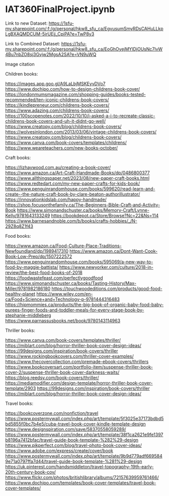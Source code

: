 # IAT360FinalProject.ipynb

Link to new Dataset: https://1sfu-my.sharepoint.com/:f:/g/personal/hkw8_sfu_ca/EgvusumSmyRDsCAHuLLkpLgBXAQMDCUM-5irUEjj_CpiPA?e=TwP8y3

Link to Combined Dataset: https://1sfu-my.sharepoint.com/:f:/g/personal/hkw8_sfu_ca/EoGhOyejMYlDjOUsNc7lvW4Bu7nbZO8sj3Gvjw2MgsA2SA?e=VN9uWQ



Image citation

Children books:

https://images.app.goo.gl/A9LaLbjMSKEyvDVo7
https://www.dochipo.com/how-to-design-childrens-book-cover/
https://londonmumsmagazine.com/shopping-guides/books-tested-recommended/ten-iconic-childrens-book-covers/
https://kindlepreneur.com/childrens-book-covers/
https://www.adazing.com/childrens-book-covers/
https://100scopenotes.com/2022/10/10/i-asked-a-i-to-recreate-classic-childrens-book-covers-and-uh-it-didnt-go-well/
https://www.creatopy.com/blog/childrens-book-covers/
https://wolvesinlondon.com/2013/03/06/vintage-childrens-book-covers/
https://www.creatopy.com/blog/childrens-book-covers/
https://www.canva.com/book-covers/templates/childrens/
https://www.weareteachers.com/new-books-october/

Craft books:

https://lizhaywood.com.au/creating-a-book-cover/
https://www.amazon.ca/Art-Craft-Handmade-Books/dp/0486800377
https://www.allthingspaper.net/2023/08/new-paper-craft-books.html
https://www.redtedart.com/my-new-paper-crafts-for-kids-book/
https://www.penguinrandomhouse.com/books/599620/read-learn-and-create--the-nature-craft-book-by-clare-beaton-authorillustrator/
https://innovationkidslab.com/happy-handmade/
https://shop.focusonthefamily.ca/The-Beginners-Bible-Craft-and-Activity-Book
https://www.simonandschuster.ca/books/Memory-Craft/Lynne-Kelly/9781643133249
https://bookdepot.ca/Store/Browse?Nc=22&Ns=114
https://www.barnesandnoble.com/b/books/crafts-hobbies/_/N-29Z8q8Z1f43

Food books:

https://www.amazon.ca/Food-Culture-Place-Traditions-Newfoundland/dp/1989417310
https://www.amazon.ca/Dont-Want-Cook-Book-Low-Prep/dp/1507222572
https://www.penguinrandomhouse.com/books/595069/a-new-way-to-food-by-maggie-battista/
https://www.newyorker.com/culture/2018-in-review/the-best-food-books-of-2018
https://foodwastefeast.com/perfectlygoodfood
https://www.simonandschuster.ca/books/Tasting-History/Max-Miller/9781982186180
https://touchwoodeditions.com/products/good-food-healthy-planet
https://www.wiley.com/en-ca/Food+Science+and+Technology-p-9781444316483
https://hipmommies.ca/products/the-big-book-of-organic-baby-food-baby-purees-finger-foods-and-toddler-meals-for-every-stage-book-by-stephanie-middleberg
https://www.parnassusbooks.net/book/9780143114963

Thriller books:

https://www.canva.com/book-covers/templates/thriller/
https://miblart.com/blog/horror-thriller-book-cover-design-ideas/
https://99designs.com/inspiration/book-covers/thriller
https://www.rockingbookcovers.com/thriller-cover-examples/
https://www.thecovercollection.com/premade-ebook-covers/thrillers
https://www.bookcoversart.com/portfolio-item/suspense-thriller-book-cover-2/suspense-thriller-book-cover-darkness-waits/
https://blog.reedsy.com/book-covers/thriller/
https://mediamodifier.com/design-template/horror-thriller-book-cover-template/2903
https://99designs.com/inspiration/book-covers/thriller
https://miblart.com/blog/horror-thriller-book-cover-design-ideas/

Travel books:

https://bookcoverzone.com/nonfiction/travel
https://www.postermywall.com/index.php/art/template/5f3025e37173bdbd5bd5855f0bc7b4e5/cuba-travel-book-cover-kindle-template-design
https://www.designspiration.com/save/58370558059289/
https://www.postermywall.com/index.php/art/template/38f1ca2621e9fe1397b8196a7412bfac/travel-guide-book-template-%282%29-design
https://www.pikperfect.com/blog/travel-photo-book-cover-ideas/
https://www.adobe.com/express/create/cover/book
https://www.postermywall.com/index.php/art/template/9b9d779adf6695849e71a0797ffa7d44/travel-guide-book-template-%281%29-design
https://uk.pinterest.com/handsmiddleton/travel-topography-19th-early-20th-century-book-cov/
https://www.flickr.com/photos/britishlibrary/albums/72157639959761466/
https://www.dochipo.com/templates/book-cover-templates/travel-book-cover-templates/
